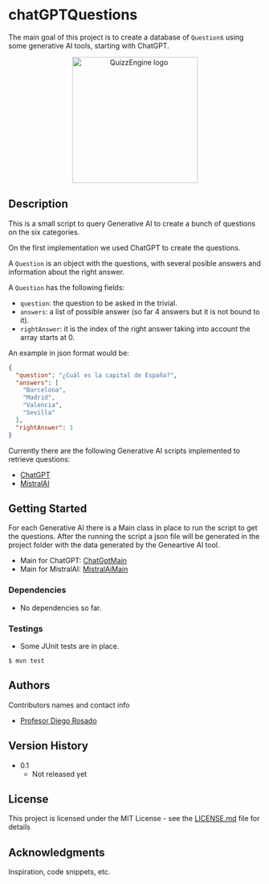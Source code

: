 # chatGPTQuestions

The main goal of this project is to create a database of `Question`s using some generative AI tools, starting with ChatGPT.

<div align='center'>
  <img alt="QuizzEngine logo" src="readme/QuizzEngine_logo.svg" width="250">
</div>

## Description

This is a small script to query Generative AI to create a bunch of questions on the six categories.

On the first implementation we used ChatGPT to create the questions.

A `Question` is an object with the questions, with several posible answers and information about the right answer.

A `Question` has the following fields:
 * `question`: the question to be asked in the trivial.
 * `answers`: a list of possible answer (so far 4 answers but it is not bound to it).
 * `rightAnswer`: it is the index of the right answer taking into account the array starts at 0.

An example in json format would be:

```json
{
  "question": "¿Cuál es la capital de España?",
  "answers": [
    "Barcelona",
    "Madrid",
    "Valencia",
    "Sevilla"
  ],
  "rightAnswer": 1
}
```

Currently there are the following Generative AI scripts implemented to retrieve questions:
 * [ChatGPT](https://chatgpt.com/)
 * [MistralAI](https://mistral.ai/)


## Getting Started

For each Generative AI there is a Main class in place to run the script to get the questions.
After the running the script a json file will be generated in the project folder with the data generated by the Geneartive AI tool.

 * Main for ChatGPT: [ChatGptMain](src/main/java/ies/portadaalta/chatgpt/ChatGptMain.java)
 * Main for MistralAI: [MistralAiMain](src/main/java/ies/portadaalta/mistralai/MistralAiMain.java)

### Dependencies

* No dependencies so far.

### Testings

* Some JUnit tests are in place.
```
$ mvn test
```

## Authors

Contributors names and contact info

* [Profesor Diego Rosado](https://github.com/ProfesorDiegoRosado)


## Version History

* 0.1
    * Not released yet

## License

This project is licensed under the MIT License - see the [LICENSE.md](../LICENSE.md) file for details

## Acknowledgments

Inspiration, code snippets, etc.
